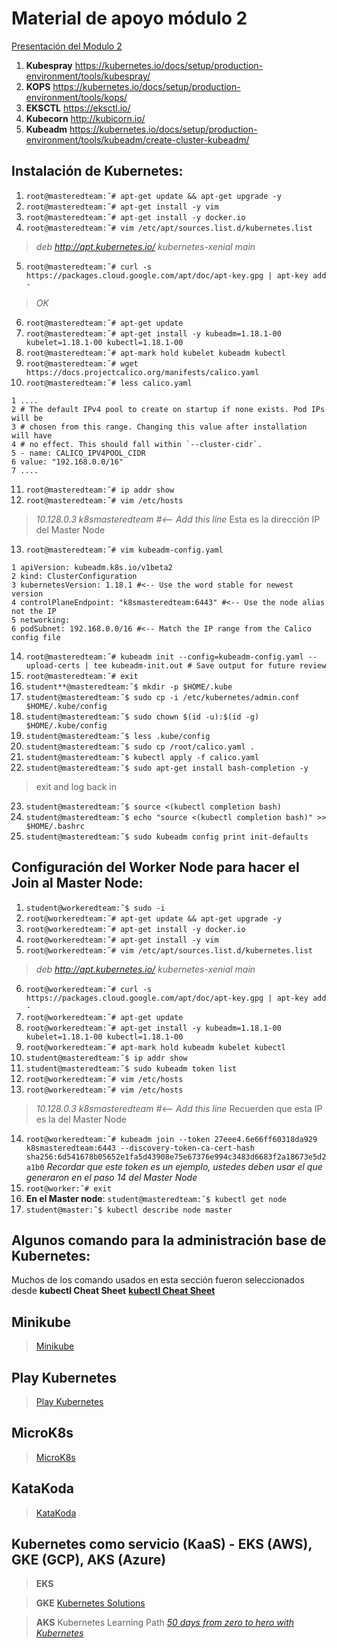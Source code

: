 # Material de apoyo módulo 2

[Presentación del Modulo 2](https://1drv.ms/p/s!AoX_zvfKf0RXj8l5P9etkYLRmJ4pdw?e=TWX49g "Presentación")

1. **Kubespray** https://kubernetes.io/docs/setup/production-environment/tools/kubespray/ 
2. **KOPS** https://kubernetes.io/docs/setup/production-environment/tools/kops/ 
3. **EKSCTL** https://eksctl.io/ 
4. **Kubecorn** http://kubicorn.io/ 
5. **Kubeadm** https://kubernetes.io/docs/setup/production-environment/tools/kubeadm/create-cluster-kubeadm/ 


## Instalación de Kubernetes: 

1. ```root@masteredteam:˜# apt-get update && apt-get upgrade -y```
2. ```root@masteredteam:˜# apt-get install -y vim```
3. ```root@masteredteam:˜# apt-get install -y docker.io```
4. ```root@masteredteam:˜# vim /etc/apt/sources.list.d/kubernetes.list```
> *deb http://apt.kubernetes.io/ kubernetes-xenial main*
5. ```root@masteredteam:˜# curl -s https://packages.cloud.google.com/apt/doc/apt-key.gpg | apt-key add - ```
> *OK*
6. ```root@masteredteam:˜# apt-get update```
7. ```root@masteredteam:˜# apt-get install -y kubeadm=1.18.1-00 kubelet=1.18.1-00 kubectl=1.18.1-00```
8. ```root@masteredteam:˜# apt-mark hold kubelet kubeadm kubectl```
9. ```root@masteredteam:˜# wget https://docs.projectcalico.org/manifests/calico.yaml```
10. ```root@masteredteam:˜# less calico.yaml```
```
1 ....
2 # The default IPv4 pool to create on startup if none exists. Pod IPs will be
3 # chosen from this range. Changing this value after installation will have
4 # no effect. This should fall within `--cluster-cidr`.
5 - name: CALICO_IPV4POOL_CIDR
6 value: "192.168.0.0/16"
7 ....
```
11. ```root@masteredteam:˜# ip addr show```
12. ```root@masteredteam:˜# vim /etc/hosts```
> *10.128.0.3 k8smasteredteam #<-- Add this line* Esta es la dirección IP del Master Node
13. ```root@masteredteam:˜# vim kubeadm-config.yaml```
```
1 apiVersion: kubeadm.k8s.io/v1beta2
2 kind: ClusterConfiguration
3 kubernetesVersion: 1.18.1 #<-- Use the word stable for newest version
4 controlPlaneEndpoint: "k8smasteredteam:6443" #<-- Use the node alias not the IP
5 networking:
6 podSubnet: 192.168.0.0/16 #<-- Match the IP range from the Calico config file
```
14. ```root@masteredteam:˜# kubeadm init --config=kubeadm-config.yaml --upload-certs | tee kubeadm-init.out # Save output for future review```
15. ```root@masteredteam:˜# exit```
16. ```student**@masteredteam:˜$ mkdir -p $HOME/.kube```
17. ```student@masteredteam:˜$ sudo cp -i /etc/kubernetes/admin.conf $HOME/.kube/config```
18. ```student@masteredteam:˜$ sudo chown $(id -u):$(id -g) $HOME/.kube/config```
19. ```student@masteredteam:˜$ less .kube/config```
20. ```student@masteredteam:˜$ sudo cp /root/calico.yaml .```
21. ```student@masteredteam:˜$ kubectl apply -f calico.yaml```
22. ```student@masteredteam:˜$ sudo apt-get install bash-completion -y```
> exit and log back in
23. ```student@masteredteam:˜$ source <(kubectl completion bash)```
24. ```student@masteredteam:˜$ echo "source <(kubectl completion bash)" >> $HOME/.bashrc```
25. ```student@masteredteam:˜$ sudo kubeadm config print init-defaults```

## Configuración del Worker Node para hacer el Join al Master Node: 

1. ```student@workeredteam:˜$ sudo -i```
2. ```root@workeredteam:˜# apt-get update && apt-get upgrade -y```
3. ```root@workeredteam:˜# apt-get install -y docker.io```
4. ```root@workeredteam:˜# apt-get install -y vim```
5. ```root@workeredteam:˜# vim /etc/apt/sources.list.d/kubernetes.list```
> *deb http://apt.kubernetes.io/ kubernetes-xenial main*
6. ```root@workeredteam:˜# curl -s https://packages.cloud.google.com/apt/doc/apt-key.gpg | apt-key add -```
7. ```root@workeredteam:˜# apt-get update```
8. ```root@workeredteam:˜# apt-get install -y kubeadm=1.18.1-00 kubelet=1.18.1-00 kubectl=1.18.1-00```
9. ```root@workeredteam:˜# apt-mark hold kubeadm kubelet kubectl```
10. ```student@masteredteam:˜$ ip addr show```
11. ```student@masteredteam:˜$ sudo kubeadm token list```
12. ```root@workeredteam:˜# vim /etc/hosts```
13. ```root@workeredteam:˜# vim /etc/hosts```
> *10.128.0.3 k8smasteredteam #<-- Add this line* Recuerden que esta IP es la del Master Node
14. ```root@workeredteam:˜# kubeadm join --token 27eee4.6e66ff60318da929 k8smasteredteam:6443 --discovery-token-ca-cert-hash sha256:6d541678b05652e1fa5d43908e75e67376e994c3483d6683f2a18673e5d2a1b0``` *Recordar que este token es un ejemplo, ustedes deben usar el que generaron en el paso 14 del Master Node*
15. ```root@worker:˜# exit```
16. **En el Master node**: ```student@masteredteam:˜$ kubectl get node```
17. ```student@master:˜$ kubectl describe node master```

## Algunos comando para la administración base de Kubernetes: 

Muchos de los comando usados en esta sección fueron seleccionados desde **kubectl Cheat Sheet** 
[**kubectl Cheat Sheet**](https://kubernetes.io/pt-br/docs/reference/kubectl/cheatsheet/)

## Minikube
> [Minikube](https://minikube.sigs.k8s.io/docs/start/)

## Play Kubernetes 
> [Play Kubernetes](https://labs.play-with-k8s.com/)

## MicroK8s
> [MicroK8s](https://microk8s.io/)

## KataKoda
> [KataKoda](https://www.katacoda.com/) 

## Kubernetes como servicio (KaaS) - EKS (AWS), GKE (GCP), AKS (Azure)
> **EKS**  

> **GKE** [Kubernetes Solutions](https://google.qwiklabs.com/quests/45?catalog_rank=%7B%22rank%22%3A2%2C%22num_filters%22%3A0%2C%22has_search%22%3Atrue%7D&search_id=13501945)

> **AKS** Kubernetes Learning Path [*50 days from zero to hero with Kubernetes*](https://azure.microsoft.com/mediahandler/files/resourcefiles/kubernetes-learning-path/Kubernetes%20Learning%20Path_Version%202.0.pdf)


